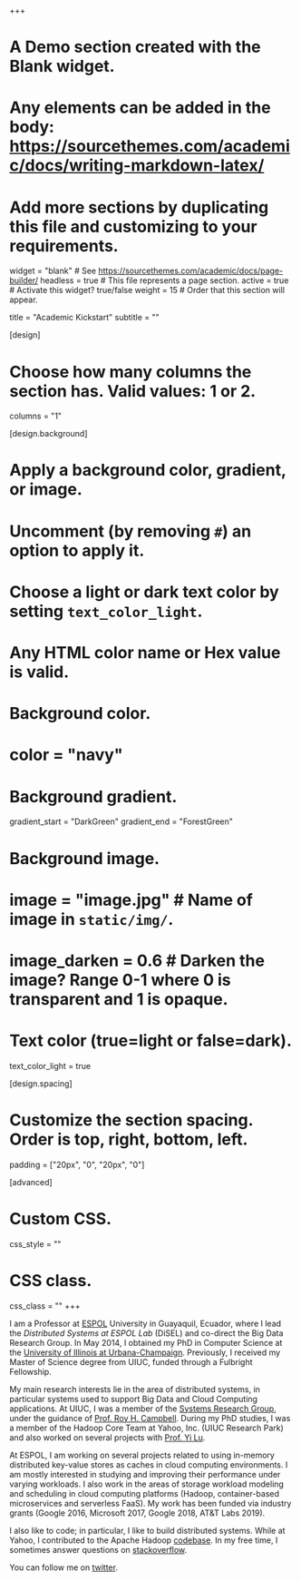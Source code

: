 +++
# A Demo section created with the Blank widget.
# Any elements can be added in the body: https://sourcethemes.com/academic/docs/writing-markdown-latex/
# Add more sections by duplicating this file and customizing to your requirements.

widget = "blank"  # See https://sourcethemes.com/academic/docs/page-builder/
headless = true  # This file represents a page section.
active = true  # Activate this widget? true/false
weight = 15  # Order that this section will appear.

title = "Academic Kickstart"
subtitle = ""

[design]
  # Choose how many columns the section has. Valid values: 1 or 2.
  columns = "1"

[design.background]
  # Apply a background color, gradient, or image.
  #   Uncomment (by removing `#`) an option to apply it.
  #   Choose a light or dark text color by setting `text_color_light`.
  #   Any HTML color name or Hex value is valid.

  # Background color.
  # color = "navy"

  # Background gradient.
  gradient_start = "DarkGreen"
  gradient_end = "ForestGreen"

  # Background image.
  # image = "image.jpg"  # Name of image in `static/img/`.
  # image_darken = 0.6  # Darken the image? Range 0-1 where 0 is transparent and 1 is opaque.

  # Text color (true=light or false=dark).
  text_color_light = true

[design.spacing]
  # Customize the section spacing. Order is top, right, bottom, left.
  padding = ["20px", "0", "20px", "0"]

[advanced]
 # Custom CSS. 
 css_style = ""

 # CSS class.
 css_class = ""
+++

I am a Professor at [ESPOL](http://www.espol.edu.ec/) University in Guayaquil, Ecuador, where I lead the *Distributed Systems at ESPOL Lab* (DiSEL) and co-direct the Big Data Research Group. In May 2014, I obtained my PhD in Computer Science at the [University of Illinois at Urbana-Champaign](http://www.cs.illinois.edu). Previously, I received my Master of Science degree from UIUC, funded through a Fulbright Fellowship.

My main research interests lie in the area of distributed systems, in particular systems used to support Big Data and Cloud Computing applications. At UIUC, I was a member of the [Systems Research Group](http://srg.cs.illinois.edu/), under the guidance of [Prof. Roy H. Campbell](http://cs.illinois.edu/people/faculty/roy-campbell). During my PhD studies, I was a member of the Hadoop Core Team at Yahoo, Inc. (UIUC Research Park) and also worked on several projects with [Prof. Yi Lu](http://simula.csl.illinois.edu/).

At ESPOL, I am working on several projects related to using in-memory distributed key-value stores as caches in cloud computing environments. I am mostly interested in studying and improving their performance under varying workloads. I also work in the areas of storage workload modeling and scheduling in cloud computing platforms (Hadoop, container-based microservices and serverless FaaS). My work has been funded via industry grants (Google 2016, Microsoft 2017, Google 2018, AT&T Labs 2019).

I also like to code; in particular, I like to build distributed systems. While at Yahoo, I contributed to the Apache Hadoop [codebase](https://www.google.com.ec/search?q="cristina+l+abad"+site%3Aissues.apache.org). In my free time, I sometimes answer questions on [stackoverflow](https://stackoverflow.com/users/story/2438110).



You can follow me on [twitter](https://twitter.com/cabad3).